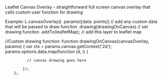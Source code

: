 Leaflet Canvas Overlay - straightforward full screen canvas overlay that calls custom user function for drawing

Example:
    L.canvasOverlay()
            .params({data: points})     // add any custom data that will be passed to draw funciton
            .drawing(drawingOnCanvas)   // set drawing funciton
            .addTo(leafletMap);         // add this layer to leaflet map
            

//Custom drawing function:
    function drawingOnCanvas(canvasOverlay, params) {
            var ctx = params.canvas.getContext('2d');
            params.options.data.map(function (d, i) {
            
              // canvas drawing goes here
            
            });
        };
